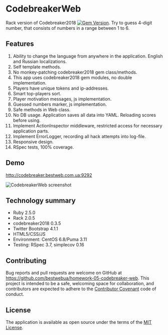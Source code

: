# CodebreakerWeb

Rack version of Codebreaker2018 [![Gem Version](https://badge.fury.io/rb/codebreaker2018.svg)](https://badge.fury.io/rb/codebreaker2018). Try to guess 4-digit number, that consists of numbers in a range between 1 to 6.

## Features

1. Ability to change the language from anywhere in the application. English and Russian localizations.
2. Self template methods.
3. No monkey-patching codebreaker2018 gem class/methods.
4. This app uses codebreaker2018 gem modules, no double implementation.
5. Players have unique tokens and ip-addresses.
6. Smart top-players sort.
7. Player motivation messages, js implementation.
8. Guessed numbers marker, js implementation.
9. Safe methods in Web class.
10. No DB usage. Application saves all data into YAML. Reloading scores before using.
11. Implement ActionInspector middleware, restricted access for necessary application parts.
12. Implement ErrorLogger, recording all hack attempts into log-file.
13. Responsive design.
14. RSpec tests, 100% coverage.

## Demo

http://codebreaker.bestweb.com.ua:9292

![CodebreakerWeb screenshot](https://raw.githubusercontent.com/bestwebua/homework-05-codebreaker-web/feature/base_version/public/images/screenshot.png)

## Technology summary

* Ruby 2.5.0
* Rack 2.0.5
* codebreaker2018 0.3.5
* Twitter Bootstrap 4.1.1
* HTML5/CSS/JS
* Environment: CentOS 6.8/Puma 3.11
* Testing: RSpec 3.7, simplecov 0.16

## Contributing

Bug reports and pull requests are welcome on GitHub at https://github.com/bestwebua/homework-05-codebreaker-web. This project is intended to be a safe, welcoming space for collaboration, and contributors are expected to adhere to the [Contributor Covenant](http://contributor-covenant.org) code of conduct.


## License

The application is available as open source under the terms of the [MIT License](http://opensource.org/licenses/MIT).

